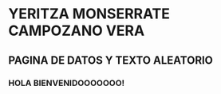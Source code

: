 # YERITZA MONSERRATE CAMPOZANO VERA
## PAGINA DE DATOS Y TEXTO ALEATORIO
### HOLA BIENVENIDOOOOOOO!
